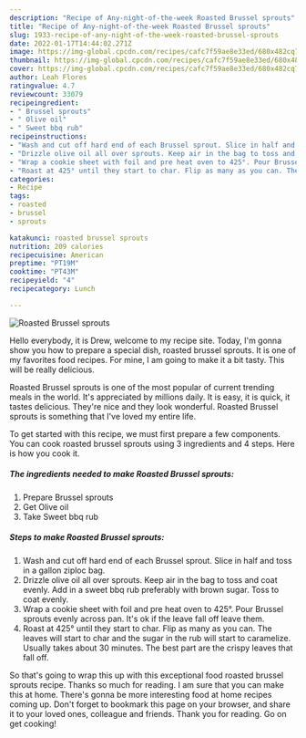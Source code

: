 ```yaml
---
description: "Recipe of Any-night-of-the-week Roasted Brussel sprouts"
title: "Recipe of Any-night-of-the-week Roasted Brussel sprouts"
slug: 1933-recipe-of-any-night-of-the-week-roasted-brussel-sprouts
date: 2022-01-17T14:44:02.271Z
image: https://img-global.cpcdn.com/recipes/cafc7f59ae8e33ed/680x482cq70/roasted-brussel-sprouts-recipe-main-photo.jpg
thumbnail: https://img-global.cpcdn.com/recipes/cafc7f59ae8e33ed/680x482cq70/roasted-brussel-sprouts-recipe-main-photo.jpg
cover: https://img-global.cpcdn.com/recipes/cafc7f59ae8e33ed/680x482cq70/roasted-brussel-sprouts-recipe-main-photo.jpg
author: Leah Flores
ratingvalue: 4.7
reviewcount: 33079
recipeingredient:
- " Brussel sprouts"
- " Olive oil"
- " Sweet bbq rub"
recipeinstructions:
- "Wash and cut off hard end of each Brussel sprout. Slice in half and toss in a gallon ziploc bag."
- "Drizzle olive oil all over sprouts. Keep air in the bag to toss and coat evenly. Add in a sweet bbq rub preferably with brown sugar. Toss to coat evenly."
- "Wrap a cookie sheet with foil and pre heat oven to 425°. Pour Brussel sprouts evenly across pan. It&#39;s ok if the leave fall off leave them."
- "Roast at 425° until they start to char. Flip as many as you can. The leaves will start to char and the sugar in the rub will start to caramelize. Usually takes about 30 minutes. The best part are the crispy leaves that fall off."
categories:
- Recipe
tags:
- roasted
- brussel
- sprouts

katakunci: roasted brussel sprouts 
nutrition: 209 calories
recipecuisine: American
preptime: "PT19M"
cooktime: "PT43M"
recipeyield: "4"
recipecategory: Lunch

---
```



![Roasted Brussel sprouts](https://img-global.cpcdn.com/recipes/cafc7f59ae8e33ed/680x482cq70/roasted-brussel-sprouts-recipe-main-photo.jpg)

Hello everybody, it is Drew, welcome to my recipe site. Today, I'm gonna show you how to prepare a special dish, roasted brussel sprouts. It is one of my favorites food recipes. For mine, I am going to make it a bit tasty. This will be really delicious.

Roasted Brussel sprouts is one of the most popular of current trending meals in the world. It's appreciated by millions daily. It is easy, it is quick, it tastes delicious. They're nice and they look wonderful. Roasted Brussel sprouts is something that I've loved my entire life.




To get started with this recipe, we must first prepare a few components. You can cook roasted brussel sprouts using 3 ingredients and 4 steps. Here is how you cook it.

<!--inarticleads1-->

##### The ingredients needed to make Roasted Brussel sprouts:

1. Prepare  Brussel sprouts
1. Get  Olive oil
1. Take  Sweet bbq rub




<!--inarticleads2-->

##### Steps to make Roasted Brussel sprouts:

1. Wash and cut off hard end of each Brussel sprout. Slice in half and toss in a gallon ziploc bag.
1. Drizzle olive oil all over sprouts. Keep air in the bag to toss and coat evenly. Add in a sweet bbq rub preferably with brown sugar. Toss to coat evenly.
1. Wrap a cookie sheet with foil and pre heat oven to 425°. Pour Brussel sprouts evenly across pan. It&#39;s ok if the leave fall off leave them.
1. Roast at 425° until they start to char. Flip as many as you can. The leaves will start to char and the sugar in the rub will start to caramelize. Usually takes about 30 minutes. The best part are the crispy leaves that fall off.




So that's going to wrap this up with this exceptional food roasted brussel sprouts recipe. Thanks so much for reading. I am sure that you can make this at home. There's gonna be more interesting food at home recipes coming up. Don't forget to bookmark this page on your browser, and share it to your loved ones, colleague and friends. Thank you for reading. Go on get cooking!
